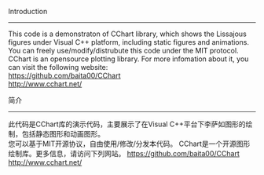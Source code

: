 Introduction

---

This code is a demonstraton of CChart library, which shows the Lissajous figures under Visual C++ platform, including static figures and animations.   
You can freely use/modify/distrubute this code under the MIT protocol.  
CChart is an opensource plotting library. For more infomation about it, you can visit the following website:  
https://github.com/baita00/CChart  
http://www.cchart.net/
  
简介

---

此代码是CChart库的演示代码，主要展示了在Visual C++平台下李萨如图形的绘制，包括静态图形和动画图形。   
您可以基于MIT开源协议，自由使用/修改/分发本代码。
CChart是一个开源图形绘制库。更多信息，请访问下列网站。
https://github.com/baita00/CChart  
http://www.cchart.net/
